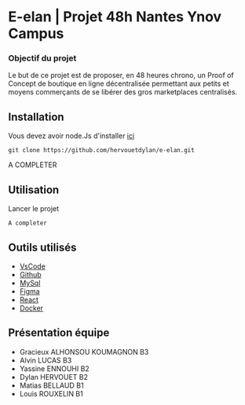 # E-elan | Projet 48h Nantes Ynov Campus

### Objectif du projet 
Le but de ce projet est de proposer, en 48 heures chrono, un Proof of Concept de boutique en ligne décentralisée permettant aux petits et moyens commerçants de se libérer des gros marketplaces centralisés. 

## Installation 
Vous devez avoir node.Js d'installer [ici](https://nodejs.org)
```
git clone https://github.com/hervouetdylan/e-elan.git
```
A COMPLETER
## Utilisation
Lancer le projet
````
A completer
````


## Outils utilisés
* [VsCode](https://code.visualstudio.com)  
* [Github](https://github.com)
* [MySql](https://www.mysql.com)
* [Figma](https://www.figma.com/files/recent?fuid=1178085169079461508)
* [React](https://reactjs.org)
* [Docker](https://www.docker.com)
## Présentation équipe 
* Gracieux ALHONSOU KOUMAGNON B3
* Alvin LUCAS B3
* Yassine ENNOUHI B2
* Dylan HERVOUET B2
* Matias BELLAUD B1
* Louis ROUXELIN B1
